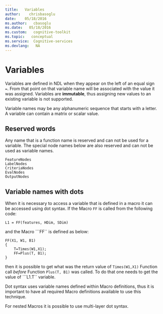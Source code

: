 ```yaml
---
title:   Variables
author:    chrisbasoglu
date:    05/18/2016
ms.author:   cbasoglu
ms.date:   05/18/2016
ms.custom:   cognitive-toolkit
ms.topic:   conceptual
ms.service:  Cognitive-services
ms.devlang:   NA
---
```


# Variables

Variables are defined in NDL when they appear on the left of an equal sign ```=```. From that point on that variable name will be associated with the value it was assigned. Variables are **immutable**, thus assigning new values to an existing variable is not supported.

Variable names may be any alphanumeric sequence that starts with a letter. A variable can contain a matrix or scalar value.

## Reserved words

Any name that is a function name is reserved and can not be used for a variable. The special node names below are also  reserved and can not be used as variable names.
```
FeatureNodes
LabelNodes
CriteriaNodes
EvalNodes
OutputNodes
```

## Variable names with dots

When it is necessary to access a variable that is defined in a macro it can be accessed using dot syntax. If the Macro ``FF`` is called from the following code:
```
L1 = FF(features, HDim, SDim)
```
and the Macro ```FF`` is defined as below:
```
FF(X1, W1, B1)
{
	T=Times(W1,X1);
	FF=Plus(T, B1);
}
```
then it is possible to get what was the return value of ```Times(W1,X1)``` Function call *before* Function ```Plus(T, B1)``` was called. To do that one needs to get the value of ```L1.T`` variable.

Dot syntax uses variable names defined within Macro definitions, thus it is important to have all required Macro definitions available to use this technique. 

For nested Macros it is possible to use multi-layer dot syntax.

 


